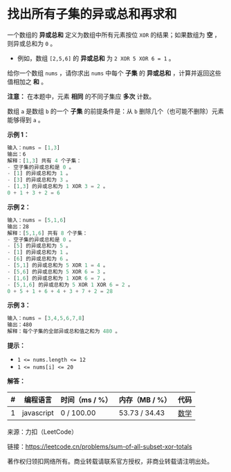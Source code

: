 # 找出所有子集的异或总和再求和

一个数组的 **异或总和** 定义为数组中所有元素按位 `XOR` 的结果；如果数组为 **空** ，则异或总和为 `0` 。

- 例如，数组 `[2,5,6]` 的 **异或总和** 为 `2 XOR 5 XOR 6 = 1` 。

给你一个数组 `nums` ，请你求出 `nums` 中每个 **子集** 的 **异或总和** ，计算并返回这些值相加之 **和** 。

**注意：** 在本题中，元素 **相同** 的不同子集应 **多次** 计数。

数组 `a` 是数组 `b` 的一个 **子集** 的前提条件是：从 `b` 删除几个（也可能不删除）元素能够得到 `a` 。

**示例 1：**

``` javascript
输入：nums = [1,3]
输出：6
解释：[1,3] 共有 4 个子集：
- 空子集的异或总和是 0 。
- [1] 的异或总和为 1 。
- [3] 的异或总和为 3 。
- [1,3] 的异或总和为 1 XOR 3 = 2 。
0 + 1 + 3 + 2 = 6
```

**示例 2：**

``` javascript
输入：nums = [5,1,6]
输出：28
解释：[5,1,6] 共有 8 个子集：
- 空子集的异或总和是 0 。
- [5] 的异或总和为 5 。
- [1] 的异或总和为 1 。
- [6] 的异或总和为 6 。
- [5,1] 的异或总和为 5 XOR 1 = 4 。
- [5,6] 的异或总和为 5 XOR 6 = 3 。
- [1,6] 的异或总和为 1 XOR 6 = 7 。
- [5,1,6] 的异或总和为 5 XOR 1 XOR 6 = 2 。
0 + 5 + 1 + 6 + 4 + 3 + 7 + 2 = 28
```

**示例 3：**

``` javascript
输入：nums = [3,4,5,6,7,8]
输出：480
解释：每个子集的全部异或总和值之和为 480 。
```

**提示：**

- `1 <= nums.length <= 12`
- `1 <= nums[i] <= 20`

**解答：**

**#**|**编程语言**|**时间（ms / %）**|**内存（MB / %）**|**代码**
--|--|--|--|--
1|javascript|0 / 100.00|53.73 / 34.43|[数学](./javascript/ac_v1.js)

来源：力扣（LeetCode）

链接：https://leetcode.cn/problems/sum-of-all-subset-xor-totals

著作权归领扣网络所有。商业转载请联系官方授权，非商业转载请注明出处。
